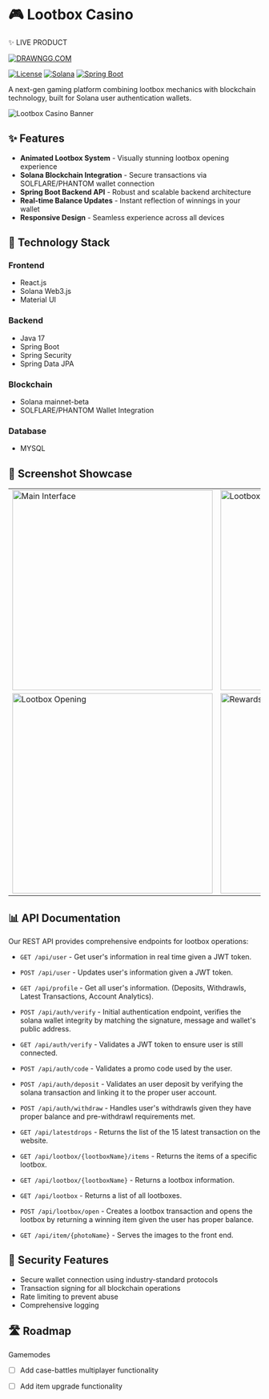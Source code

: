 # 🎮 Lootbox Casino

✨ LIVE PRODUCT

[![DRAWNGG.COM](https://img.shields.io/badge/DRAWN-GG-yellow)](https://drawngg.com/)


[![License](https://img.shields.io/badge/license-MIT-blue.svg)](LICENSE)
[![Solana](https://img.shields.io/badge/Solana-Mainnet-blueviolet)](https://solana.com/)
[![Spring Boot](https://img.shields.io/badge/Spring%20Boot-Backend-brightgreen)](https://spring.io/projects/spring-boot)

A next-gen gaming platform combining lootbox mechanics with blockchain technology, built for Solana user authentication wallets.

![Lootbox Casino Banner](https://github.com/user-attachments/assets/da0fca4e-6190-4763-8853-4cb13e28dd99)

## ✨ Features

- **Animated Lootbox System** - Visually stunning lootbox opening experience
- **Solana Blockchain Integration** - Secure transactions via SOLFLARE/PHANTOM wallet connection
- **Spring Boot Backend API** - Robust and scalable backend architecture
- **Real-time Balance Updates** - Instant reflection of winnings in your wallet
- **Responsive Design** - Seamless experience across all devices

## 🚀 Technology Stack

### Frontend
- React.js
- Solana Web3.js
- Material UI

### Backend
- Java 17
- Spring Boot
- Spring Security
- Spring Data JPA

### Blockchain
- Solana mainnet-beta
- SOLFLARE/PHANTOM Wallet Integration

### Database
- MYSQL

## 📸 Screenshot Showcase

<table>
  <tr>
    <td><img src="https://github.com/user-attachments/assets/da0fca4e-6190-4763-8853-4cb13e28dd99" alt="Main Interface" width="400"/></td>
    <td><img src="https://github.com/user-attachments/assets/8e76f24e-73a1-41be-afc4-be45a469899b" alt="Lootbox Selection" width="400"/></td>
  </tr>
  <tr>
    <td><img src="https://github.com/user-attachments/assets/473f1618-7935-4800-9037-e5102fbfd8ce" alt="Lootbox Opening" width="400"/></td>
    <td><img src="https://github.com/user-attachments/assets/30ee070f-4b2e-47af-81a6-569990073d1f" alt="Rewards Display" width="400"/></td>
  </tr>
</table>


## 📊 API Documentation

Our REST API provides comprehensive endpoints for lootbox operations:

- `GET /api/user` - Get user's information in real time given a JWT token.
- `POST /api/user` - Updates user's information given a JWT token.
- `GET /api/profile` - Get all user's information. (Deposits, Withdrawls, Latest Transactions, Account Analytics).
- `POST /api/auth/verify` - Initial authentication endpoint, verifies the solana wallet integrity by matching the signature, message and wallet's public address.
- `GET /api/auth/verify` - Validates a JWT token to ensure user is still connected.
- `POST /api/auth/code` - Validates a promo code used by the user.
- `POST /api/auth/deposit` - Validates an user deposit by verifying the solana transaction and linking it to the proper user account.
- `POST /api/auth/withdraw` - Handles user's withdrawls given they have proper balance and pre-withdrawl requirements met.



- `GET /api/latestdrops` - Returns the list of the 15 latest transaction on the website.
- `GET /api/lootbox/{lootboxName}/items` - Returns the items of a specific lootbox.
- `GET /api/lootbox/{lootboxName}` - Returns a lootbox information.
- `GET /api/lootbox` - Returns a list of all lootboxes.
- `POST /api/lootbox/open` - Creates a lootbox transaction and opens the lootbox by returning a winning item given the user has proper balance.
- `GET /api/item/{photoName}` - Serves the images to the front end. 


## 🔐 Security Features

- Secure wallet connection using industry-standard protocols
- Transaction signing for all blockchain operations
- Rate limiting to prevent abuse
- Comprehensive logging

## 🛣️ Roadmap

Gamemodes
  - [ ] Add case-battles multiplayer functionality
  - [ ] Add item upgrade functionality

